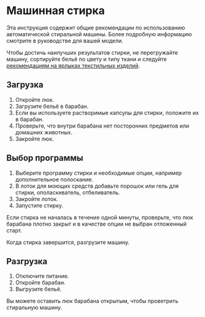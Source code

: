 # Машинная стирка

Эта инструкция содержит общие рекомендации по использованию автоматической стиральной машины. Более подробную информацию смотрите в руководстве для вашей модели.

Чтобы достичь наилучших результатов стирки, не перегружайте машину, сортируйте бельё по цвету и типу ткани и следуйте [рекомендациям на ярлыках текстильных изделий](https://ru.wikipedia.org/wiki/%D0%A1%D0%B8%D0%BC%D0%B2%D0%BE%D0%BB%D1%8B_%D0%BF%D0%BE_%D1%83%D1%85%D0%BE%D0%B4%D1%83_%D0%B7%D0%B0_%D1%82%D0%B5%D0%BA%D1%81%D1%82%D0%B8%D0%BB%D1%8C%D0%BD%D1%8B%D0%BC%D0%B8_%D0%B8%D0%B7%D0%B4%D0%B5%D0%BB%D0%B8%D1%8F%D0%BC%D0%B8).

## Загрузка
1. Откройте люк.
1. Загрузите бельё в барабан.
1. Если вы используете растворимые капсулы для стирки, положите их в барабан.
1. Проверьте, что внутри барабана нет посторонних предметов или домашних животных.
1. Закройте люк.

## Выбор программы
1. Выберите программу стирки и необходимые опции, например дополнительное полоскание.
1. В лоток для моющих средств добавьте порошок или гель для стирки, ополаскиватель, отбеливатель.
1. Закройте лоток.
1. Запустите стирку.

Если стирка не началась в течение одной минуты, проверьте, что люк барабана плотно закрыт и в качестве опции не выбран отложенный старт.

Когда стирка завершится, разгрузите машину.

## Разгрузка
1. Отключите питание.
1. Откройте барабан.
1. Выгрузите бельё.

Вы можете оставить люк барабана открытым, чтобы проветрить стиральную машину.